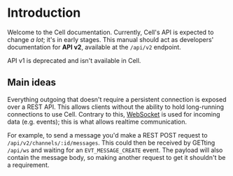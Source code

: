 # Introduction

Welcome to the Cell documentation. Currently, Cell's API is expected to change _a lot_; it's in early stages. This manual should act as developers' documentation for **API v2**, available at the `/api/v2` endpoint.

API v1 is deprecated and isn't available in Cell.

## Main ideas

Everything outgoing that doesn't require a persistent connection is exposed over a REST API. This allows clients without the ability to hold long-running connections to use Cell. Contrary to this, [WebSocket](https://en.wikipedia.org/wiki/WebSocket) is used for incoming data (e.g. events); this is what allows realtime communication.

For example, to send a message you'd make a REST POST request to `/api/v2/channels/:id/messages`. This could then be received by GETting `/api/ws` and waiting for an `EVT_MESSAGE_CREATE` event. The payload will also contain the message body, so making another request to get it shouldn't be a requirement.
